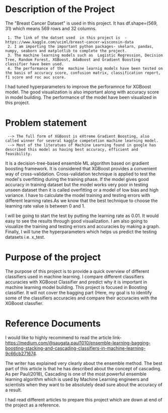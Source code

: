 # Description of the Project

The "Breast Cancer Dataset" is used in this project. It has df.shape=(569, 31) which means 569 rows and 32 columns.  

     1. The link of the datset used  in this project is  -https://www.kaggle.com/uciml/breast-cancer-wisconsin-data 
     2. I am importing the important python packages- skelarn, pandas, numpy, seaborn and matplotlib to complete the project.
     3. The machine learning models such as  Logistic Regression, Decision Tree, Random Forest, XGBoost, AdaBoost and Gradient Boosting classifier have been used. 
     4. The performance of the  machine learnig models have been tested on the basis of accuracy score, confusion matrix, classification report, f1 score and roc auc score.
     
I had tuned hyperparameters  to improve the perforamnce for XGBoost model. The good visualization is also important along with accuracy score in model building. The performance of the model have been  visualized in this project. 

# Problem statement

     --> The full form of XGBoost is eXtreme Gradient Boosting, also called winner for several kaggle competetion machine learning model.
     --> Most of the literatues of Machine Learning found in google has described this model as having best accuracy, efficient and feasibility.

It is a decision-tree-based ensemble ML algorithm based on gradient boosting framework. It is considered that XGBoost provides a convenient way of cross-validation.             Cross-validation technique is applied to test the model's overfitting during the training phase. If the model gives good accuracy in training dataset but the model               works very poor in testing unseen dataset then it is called overfitting or a model of low bias and high variance. I have to calculate the model training and testing             errors with different learning rates.As we know that the best technique to choose the learning rate value is between 0 and 1. 

I will be going to start the test by putting the learning rate as 0.01. It would easy to see the results through good visualization. I am also going to visualize the training and testing errors and accuracies by making a graph. Finally, I will tune the hyperparameters which helps us predict the testing datasets i.e. x_test. 

# Purpose of the project

The purpose of this project is to provide a quick overview of different classifiers used in machine learning.
I compare different classifiers accuracies with XGBoost Classifier and predict why it is important in machine learning model building.
This project is focused in Boosting classifier. It will not cover the bagging part (Here, my goal is to identify some of the classifiers accuracies and compare their accuracies with the XGBoost classfier.

# Reference Documents

I would like to highly recommend to read the article link-https://medium.com/@saugata.paul1010/ensemble-learning-bagging-boosting-stacking-and-cascading-classifiers-in-machine-learning-9c66cb271674. 

The writer has explained very clearly about the ensemble method. The best part of this article is that he has described about the concept of cascading.
As per Paul(2018), Cascading is one of the most powerful ensemble learning algorithm which is used by Machine Learning engineers and scientists when they want to be             absolutely dead sure about the accuracy of a result.
        
I had read different articles to prepare this project which are down at end of the project as a reference.
